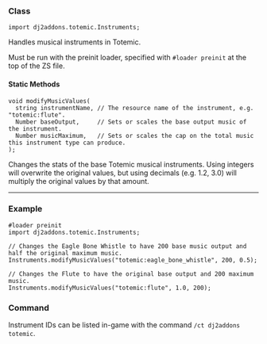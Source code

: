 
### Class

```zenscript
import dj2addons.totemic.Instruments;
```

Handles musical instruments in Totemic.

Must be run with the preinit loader, specified with `#loader preinit` at the top of the ZS file.


#### Static Methods

```zenscript
void modifyMusicValues(
  string instrumentName, // The resource name of the instrument, e.g. "totemic:flute".
  Number baseOutput,     // Sets or scales the base output music of the instrument.
  Number musicMaximum,   // Sets or scales the cap on the total music this instrument type can produce.
);
```

Changes the stats of the base Totemic musical instruments.
Using integers will overwrite the original values, but using decimals (e.g. 1.2, 3.0) will multiply the original values by that amount.



---

### Example
```zenscript
#loader preinit
import dj2addons.totemic.Instruments;

// Changes the Eagle Bone Whistle to have 200 base music output and half the original maximum music.
Instruments.modifyMusicValues("totemic:eagle_bone_whistle", 200, 0.5);

// Changes the Flute to have the original base output and 200 maximum music.
Instruments.modifyMusicValues("totemic:flute", 1.0, 200);
```
### Command
Instrument IDs can be listed in-game with the command `/ct dj2addons totemic`.

